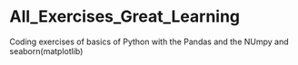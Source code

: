 # All_Exercises_Great_Learning

Coding exercises of basics of Python with the Pandas and the NUmpy and seaborn(matplotlib)
